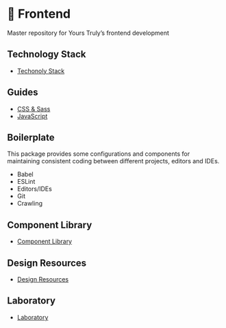 # :hammer: Frontend
Master repository for Yours Truly’s frontend development

## Technology Stack
- [Techonoly Stack](https://stackshare.io/yours-truly/yours-truly)

## Guides
- [CSS & Sass](css.md)
- [JavaScript](javascript.md)

## Boilerplate

This package provides some configurations and components for maintaining consistent coding between different projects, editors and IDEs.

- Babel
- ESLint
- Editors/IDEs
- Git
- Crawling

## Component Library
- [Component Library](component-library)

## Design Resources
- [Design Resources](design-resources)

## Laboratory
- [Laboratory](lab)
